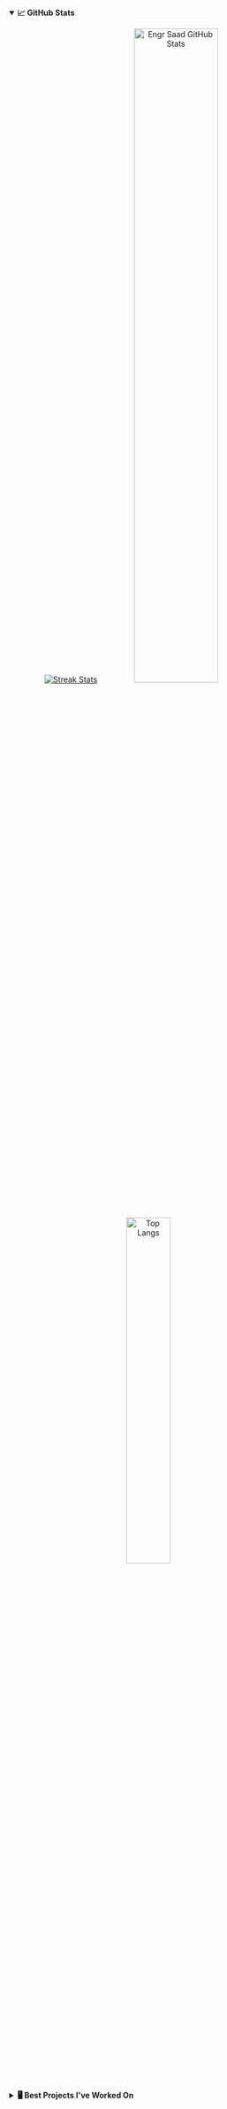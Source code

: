 <details open="">
  <summary><b>📈 GitHub Stats</b></summary>
  <p align="center">
    <a href="https://github.com/mitul3737/mitul3737"><img alt="Streak Stats" src="https://github-readme-streak-stats.herokuapp.com/?user=mitul3737&theme=light"/></a>
    <a href="https://github.com/mitul3737/mitul3737"><img alt="Engr Saad GitHub Stats" src="https://github-readme-stats.vercel.app/api?username=mitul3737&show_icons=true" width=55%/></a>
    <a href="https://github.com/mitul3737/mitul3737"><img alt="Top Langs" src="https://github-readme-stats.vercel.app/api/top-langs/?username=mitul3737&layout=compact&langs_count=8" width=40%/></a>
  
</details>

<details>
  <summary><b>🖥️ Best Projects I've Worked On</b></summary>

</details>



